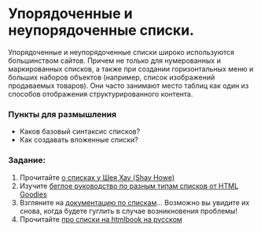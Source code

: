 # Упорядоченные и неупорядоченные списки.

Упорядоченные и неупорядоченные списки широко используются большинством сайтов. Причем не только для нумерованных и маркированных списков, а также при создании горизонтальных меню и больших наборов объектов (например, список изображений продаваемых товаров). Они часто занимают место таблиц как один из способов отображения структурированного контента.

### Пункты для размышления

- Каков базовый синтаксис списков?
- Как создавать вложенные списки?

### Задание:

1. Прочитайте [о списках у Шея Хау (Shay Howe)](http://learn.shayhowe.com/html-css/creating-lists/)
2. Изучите [беглое руководство по разным типам списков от HTML Goodies](http://www.htmlgoodies.com/tutorials/getting_started/article.php/3479461)
3. Взгляните на [документацию по спискам](http://www.w3schools.com/html/html_lists.asp)... Возможно вы увидите их снова, когда будете гуглить в случае возникновения проблемы!
4. Прочитайте [про списки на htmlbook на русском](http://htmlbook.ru/practical/theme/spiski)
